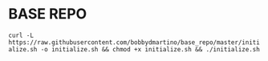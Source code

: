 # BASE REPO

`curl -L https://raw.githubusercontent.com/bobbydmartino/base_repo/master/initialize.sh -o initialize.sh && chmod +x initialize.sh && ./initialize.sh`

